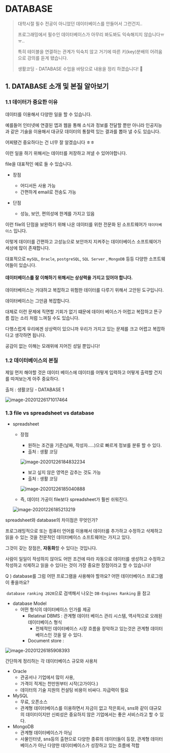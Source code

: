 # DATABASE

> 대학시절 필수 전공이 아니었던 데이터베이스를 안들어서 그런건지..
>
> 프로그래밍에서 필수인 데이터베이스가 아무리 봐도봐도 익숙해지지 않습니다ㅠㅠ..
>
> 특히 테이블을 연결하는 관계가 익숙치 않고 거기에 따른 키(key)분배의 어려움으로 강의를 듣게 됐습니다. 
>
> 생활코딩 - DATABASE 수업을 바탕으로 내용을 정리 하겠습니다! 🙂



## 1. DATABASE 소개 및 본질 알아보기 

### 1.1 데이터가 중요한 이유 

데이터를 이용해서 다양한 일을 할 수 있습니다.

예를들어 인터넷에 연결된 앱과 웹을 통해 소식과 정보를 전달할 뿐만 아니라 인공지능과 같은 기술을 이용해서 대규모 데이터의 통찰력 있는 결과를 뽑아 낼 수도 있습니다.

어찌됐건 중요하다는 건 너무 잘 알겠습니다 ㅎㅎ

이런 일을 하기 위해서는 데이터를 저장하고 꺼낼 수 있어야합니다.

 

file을 대표적인 예로 들 수 있습니다. 

- 장점 
  - 어디서든 사용 가능 
  - 간편하게 email로 전송도 가능 

- 단점 
  - 성능, 보안, 편의성에 한계를 가지고 있음 



이런 file의 단점을 보완하기 위해 나온 데이터를 위한 전문화 된 소프트웨어가 `데이터베이스` 입니다.

이렇게 데이터를 간편하고 고성능으로 보안까지 지켜주는 데이터베이스 소프트웨어가 세상에 많이 존재합니다.

대표적으로 `mySQL`, `Oracle`, `postgreSQL`, `SQL Server` , `MongoDB` 등등 다양한 소프트웨어들이 있습니다. 



#### 데이터베이스를 잘 이해하기 위해서는 상상력을 가지고 있어야 합니다. 

데이터베이스는 거대하고 복잡하고 위험한 데이터를 다루기 위해서 고안된 도구입니다. 

데이터베이스는 그만큼 복잡합니다. 

대체로 이런 문제에 직면할 기회가 없기 떄문에 데이터 베이스가 어렵고 복잡하고 뜬구름 잡는 소리 처럼 느껴질 수도 있습니다.

다행스럽게 우리에겐 상상력이 있으니까 우리가 가지고 있는 문제를 크고 어렵고 복잡하다고 생각하면 됩니다. 

공감이 없는 이해는 모래위에 지어진 성일 뿐입니다! 



### 1.2 데이터베이스의 본질 

제일 먼저 해야할 것은 데이터 베이스에 데이터를 어떻게 입력하고 어떻게 출력할 건지를 따져보는게 아주 중요하다.

출처 : 생활코딩 - DATABASE 1

![image-20201226171017464](C:%5CUsers%5CUser%5CAppData%5CRoaming%5CTypora%5Ctypora-user-images%5Cimage-20201226171017464.png)





### 1.3 file vs spreadsheet vs database 

- spreadsheet

  - 장점 

    - 원하는 조건을 기준(날짜, 작성자.....)으로 빠르게 정보를 분류 할 수 있다. 
    - 출처 : 생활 코딩 

    ![image-20201226184832234](C:%5CUsers%5CUser%5CAppData%5CRoaming%5CTypora%5Ctypora-user-images%5Cimage-20201226184832234.png)

    - 보고 싶지 않은 영역은 감추는 것도 가능
    - 출처 : 생활 코딩

    ![image-20201226185040888](C:%5CUsers%5CUser%5CAppData%5CRoaming%5CTypora%5Ctypora-user-images%5Cimage-20201226185040888.png)

  - 즉, 데이터 가공이 file보다 spreadsheet가 훨씬 쉬워진다. 

  

  ![image-20201226185213219](C:%5CUsers%5CUser%5CAppData%5CRoaming%5CTypora%5Ctypora-user-images%5Cimage-20201226185213219.png)

 

spreadsheet와 database의 차이점은 무엇인가?

프로그래밍적으로 또는 컴퓨터 언어를 이용해서 데이터를 추가하고 수정하고 삭제하고 읽을 수 있는 것을 전문적인 데이터베이스 소프트웨어는 가지고 있다. 

그것이  갖는 장점은, **자동화**할  수 있다는 것입니다.

사람이 일일이 작성하지 않아도 어떤 조건에 따라 자동으로 데이터를 생성하고 수정하고 작성하고 삭제하고 읽을 수 있다는 것이 가장 중요한 장점이라고 할 수 있습니다! 



Q ) database를 그럼 어떤 프로그램을 사용해야 할까요? 어떤 데이터베이스 프로그램이 좋을까요?

​	`database ranking 2020`으로 검색해서 나오는 `DB-Engines Ranking` 을 참고 

- database Model 
  - 어떤 형식의 데이터베이스 인가를 제공 
    - Relatinal DBMS : 관계형 데이터 베이스 관리 시스템, 역사적으로 오래된 데이터베이스 형식 
      - 전체적인 데이터베이스 시장 흐름을 장악하고 있는것은 관계형 데이터 베이스인 것을 알 수 있다.
    - Document store :  

![image-20201226185908393](C:%5CUsers%5CUser%5CAppData%5CRoaming%5CTypora%5Ctypora-user-images%5Cimage-20201226185908393.png)

간단하게 정리하는 각 데이터베이스 규모와 사용처

- Oracle  
  - 관공서나 기업에서 많이 사용, 
  - 가격이 적게는 천만원부터 시작(고가이다.)
  - 데이터의 기술 지원의 컨설팅 비용이 비싸다. 자급력이 필요 
- MySQL 
  - 무료, 오픈소스
  - 관계형 데이터베이스를 이용하면서 자금이 없고 작은회사, sns와 같이 대규모의 데이터이지만 신뢰성은 중요하지 않은 기업에서는 좋은 서비스라고 할 수 있다. 
- MongoDB  
  -  관계형 데이터베이스가 아님
  -  사물인터넷, sns등의 출현으로 다양한 종류의 데이터들이 등장, 관계형 데이터베이스가 아닌 다양한 데이터베이스가 성장하고 있는 흐름에 적합 